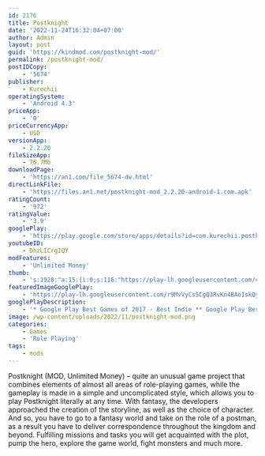```yaml
---
id: 2176
title: Postknight
date: '2022-11-24T16:32:04+07:00'
author: Admin
layout: post
guid: 'https://kindmod.com/postknight-mod/'
permalink: /postknight-mod/
postIDCopy:
    - '5674'
publisher:
    - Kurechii
operatingSystem:
    - 'Android 4.3'
priceApp:
    - '0'
priceCurrencyApp:
    - USD
versionApp:
    - 2.2.20
fileSizeApp:
    - 76.7Mb
downloadPage:
    - 'https://an1.com/file_5674-dw.html'
directLinkFile:
    - 'https://files.an1.net/postknight-mod_2.2.20-android-1.com.apk'
ratingCount:
    - '972'
ratingValue:
    - '3.9'
googlePlay:
    - 'https://play.google.com/store/apps/details?id=com.kurechii.postknight'
youtubeID:
    - DhzLICrgIQY
modFeatures:
    - 'Unlimited Money'
thumb:
    - 's:1928:"a:15:{i:0;s:116:"https://play-lh.googleusercontent.com/47aCPLO2bramhH6j_F0Ooo-Vwa6EvXOCeaZv7emPkF4esLmJ5eAdKcTUS_cDjEjVFvYs=w526-h296";i:1;s:114:"https://play-lh.googleusercontent.com/pSP5dJr1uS18S1Ray3IGtKcQJN1-ex0vYvWYO45M1gJzH_NngD1FOLt2CCXWUFnONw=w526-h296";i:2;s:116:"https://play-lh.googleusercontent.com/ZLwSfAlMVKilXXOaCrXXGwkLofD4X65oJCVmcI4DLx3GQ0DCKCSFZ5vpQr7fAHueIHdq=w526-h296";i:3;s:115:"https://play-lh.googleusercontent.com/6wXB-92l5jO6BNlnjYqEQ2Xs5Yz_L3YLyY3yR3YE8ODhp1vrp1KXUwNSAOseC4sJfcs=w526-h296";i:4;s:115:"https://play-lh.googleusercontent.com/Hs2Z4xYhBx5CUSzRJ62C-KKmvu-Czaec7hemTjcBUKN1fa2EfZg0VFc3GVqLwN0dDBA=w526-h296";i:5;s:114:"https://play-lh.googleusercontent.com/hS8L7wEIPQpEwgtxnS-62MrP2741ZIC_aOjXObueFnjqUZyd2agxSPJ9sDg3ReROZg=w526-h296";i:6;s:114:"https://play-lh.googleusercontent.com/A1cpe2UaA9BgjdvkP6kEEHBzbZeq4o-xrd2LDEbnKtK1_CUQtsFbvePoPExBqEKJgg=w526-h296";i:7;s:112:"https://play-lh.googleusercontent.com/ejqg5gTl8f7EnBtrJcZ5M0Tu2BoGP5bqHm89xwCMOeE-CeKTDgThGV_3bmQioiFS=w526-h296";i:8;s:115:"https://play-lh.googleusercontent.com/r8_ZmhQqx3c3jtPFNIWU1fYs37PY7snmDbRPUpuLSVWd0nTXFBieqE52aEL9h66MU0k=w526-h296";i:9;s:116:"https://play-lh.googleusercontent.com/wNQyNHTShih9sR-Vr4r-RLzpe_VppXe4rJAC7cLP-_GMuXLll7ixVz_ofv0S73HV4Pr1=w526-h296";i:10;s:114:"https://play-lh.googleusercontent.com/oorvtgyfm9AsxAhukJlok-2Y4bT-hyhdClno2uLt5FM64ytkzelOY1IjRAgKiSQKEQ=w526-h296";i:11;s:115:"https://play-lh.googleusercontent.com/r1YIGnS51o7BXw_o9vNenGIpEdyI16SVeR1KgaJl-oot5s3fLDh2P0owDDEiiS4R_HA=w526-h296";i:12;s:116:"https://play-lh.googleusercontent.com/98YCrUPXc5GbBj5JUprMiD5EAVffWS49VOC1FsTu166kY-ZVEgOWbzd4L60ntEOxnAgk=w526-h296";i:13;s:114:"https://play-lh.googleusercontent.com/VopAhXxxQH1WVmuHLouJ_2MRkc-y8AL83aeEKMrvqhoss9659KE9cXUDz3-gUxGTog=w526-h296";i:14;s:115:"https://play-lh.googleusercontent.com/8tEGspoROwcynDXWscmPHbYXgXLSQ69dhsFuqNr4MoyB-ggOv5X7_491AG80mtYusus=w526-h296";}";'
featuredImageGooglePlay:
    - 'https://play-lh.googleusercontent.com/r9MvVyCs5CgQ3RvKn4BAo1skQydGAw2FjTTcekBYYJKESLXpIIXg7jtsWVzQQqRL4uU'
googlePlayDescription:
    - '* Google Play Best Games of 2017 - Best Indie ** Google Play Best Games of 2017 - Best to Pick Up & Play *.* Winner of IMGA SEA 2017 - Grand Prix *.'
image: /wp-content/uploads/2022/11/postknight-mod.png
categories:
    - Games
    - 'Role Playing'
tags:
    - mods
---
```


Postknight (MOD, Unlimited Money) – quite an unusual game project that combines elements of almost all areas of role-playing games, while the gameplay is made in a simple and uncomplicated style, which allows you to play Postknight literally at any time. With fantasy, the developers approached the creation of the storyline, as well as the choice of character. And so, you have to go to a fantasy world and take on the role of a postman, as a result you have to deliver correspondence throughout the kingdom and beyond. Fulfilling missions and tasks you will get acquainted with the plot, pump the hero, explore the game world, fight monsters and much more.